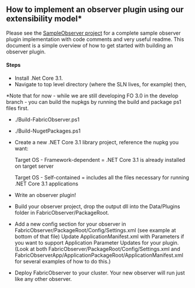## How to implement an observer plugin using our extensibility model*

Please see the [SampleObserver project](/SampleObserverPlugin) for a complete sample observer plugin implementation with code comments and very useful readme. This document is a simple 
overview of how to get started with building an observer plugin.

#### Steps 

- Install .Net Core 3.1.
- Navigate to top level directory (where the SLN lives, for example) then,

*Note that for now - while we are still developing FO 3.0 in the develop branch - 
you can build the nupkgs by running the build and package ps1 files first.

- ./Build-FabricObserver.ps1
- ./Build-NugetPackages.ps1
- Create a new .NET Core 3.1 library project, reference the nupkg you want:  

	Target OS - Framework-dependent  = .NET Core 3.1 is already installed on target server  

	Target OS - Self-contained = includes all the files necessary for running .NET Core 3.1 applications

- Write an observer plugin!
- Build your observer project, drop the output dll into the Data/Plugins folder in FabricObserver/PackageRoot.
- Add a new config section for your observer in FabricObserver/PackageRoot/Config/Settings.xml (see example at bottom of that file)
   Update ApplicationManifest.xml with Parameters if you want to support Application Parameter Updates for your plugin.
   (Look at both FabricObserver/PackageRoot/Config/Settings.xml and FabricObserverApp/ApplicationPackageRoot/ApplicationManifest.xml for several examples of how to do this.)
- Deploy FabricObserver to your cluster. Your new observer will run just like any other observer.
